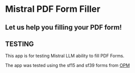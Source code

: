 # Mistral PDF Form Filler

## Let us help you filling your PDF form!

## TESTING
This app is for testing Mistral LLM ability to fill PDF Forms.

The app was tested using the sf15 and sf39 forms from [OPM](https://www.opm.gov/forms/standard-forms/)
